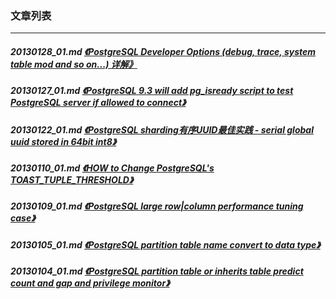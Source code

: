 ### 文章列表  
----  
##### 20130128_01.md   [《PostgreSQL Developer Options (debug, trace, system table mod and so on...) 详解》](20130128_01.md)  
##### 20130127_01.md   [《PostgreSQL 9.3 will add pg_isready script to test PostgreSQL server if allowed to connect》](20130127_01.md)  
##### 20130122_01.md   [《PostgreSQL sharding有序UUID最佳实践 - serial global uuid stored in 64bit int8》](20130122_01.md)  
##### 20130110_01.md   [《HOW to Change PostgreSQL's TOAST_TUPLE_THRESHOLD》](20130110_01.md)  
##### 20130109_01.md   [《PostgreSQL large row|column performance tuning case》](20130109_01.md)  
##### 20130105_01.md   [《PostgreSQL partition table name convert to data type》](20130105_01.md)  
##### 20130104_01.md   [《PostgreSQL partition table or inherits table predict count and gap and privilege monitor》](20130104_01.md)  
